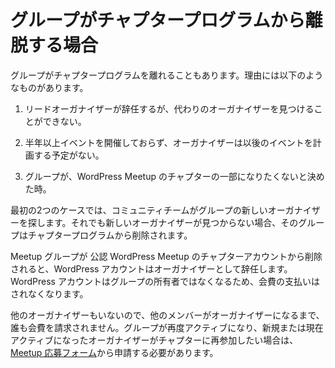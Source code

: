 <!--
# When a Group Leaves the Chapter Program
-->
# グループがチャプタープログラムから離脱する場合

<!--
Sometimes a group will leave the chapter program. Reasons include:
-->
グループがチャプタープログラムを離れることもあります。理由には以下のようなものがあります。

<!--
1.  The lead organizer needs to step down and cannot find a replacement.
-->
1.  リードオーガナイザーが辞任するが、代わりのオーガナイザーを見つけることができない。
<!--
2.  The group hasn’t had an event in 6 or more months, and the organizer doesn’t have plans to organize another event.
-->
2.  半年以上イベントを開催しておらず、オーガナイザーは以後のイベントを計画する予定がない。
<!--
3.  A group decides they no longer want to be part of the chapter.
-->
3.  グループが、WordPress Meetup のチャプターの一部になりたくないと決めた時。

<!--
In the first two cases, the Community Team makes an effort to find new organizers for the group, and if that effort doesn’t result in a new organizer volunteering, the group will be removed from the chapter program.
-->
最初の2つのケースでは、コミュニティチームがグループの新しいオーガナイザーを探します。それでも新しいオーガナイザーが見つからない場合、そのグループはチャプタープログラムから削除されます。

<!--
When a Meetup group is removed from the WordPress chapter account, WordPress steps down as the organizer. WordPress will no longer pay the dues for the account since WP is no longer the owner of the group.
-->
Meetup グループが 公認 WordPress Meetup のチャプターアカウントから削除されると、WordPress アカウントはオーガナイザーとして辞任します。 WordPress アカウントはグループの所有者ではなくなるため、会費の支払いはされなくなります。

<!--
Since there will also not be any other organizers, no one else will be charged dues until another member becomes the organizer. If a group becomes active again, and and the new or now-active organizers would like to re-join the chapter, they should complete the [Meetup Interest Form](https://make.wordpress.org/community/handbook/meetup-organizer/getting-started/interest-form/).
-->
他のオーガナイザーもいないので、他のメンバーがオーガナイザーになるまで、誰も会費を請求されません。グループが再度アクティブになり、新規または現在アクティブになったオーガナイザーがチャプターに再参加したい場合は、[Meetup 応募フォーム](https://ja.wordpress.org/get-involved/meetup/meetup-interest-form/)から申請する必要があります。
